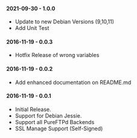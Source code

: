 #### 2021-09-30 - 1.0.0
* Update to new Debian Versions (9,10,11)
* Add Unit Test

#### 2016-11-19 - 0.0.3
* Hotfix Release of wrong variables

#### 2016-11-19 - 0.0.2
* Add enhanced documentation on README.md

#### 2016-11-19 - 0.0.1
* Initial Release.
* Support for Debian Jessie.
* Support all PureFTPd Backends 
* SSL Manage Support (Self-Signed)

